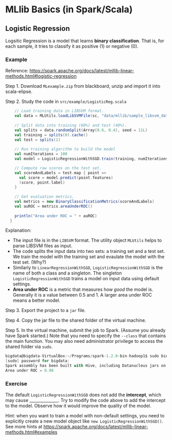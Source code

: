 # MLlib Basics (in Spark/Scala)

## Logistic Regression

Logsitic Regression is a model that learns **binary classification**. That is, for each sample, it tries to classify it as positive (1) or negative (0).

### Example

Reference: https://spark.apache.org/docs/latest/mllib-linear-methods.html#logistic-regression

Step 1. Download `MLexample.zip` from blackboard, unzip and import it into scala-elipse.

Step 2. Study the code in `src/example/LogisticReg.scala`

```scala
    // Load training data in LIBSVM format.
    val data = MLUtils.loadLibSVMFile(sc, "data/mllib/sample_libsvm_data.txt")
	
	// Split data into training (60%) and test (40%).
	val splits = data.randomSplit(Array(0.6, 0.4), seed = 11L)
	val training = splits(0).cache()
	val test = splits(1)
	
	// Run training algorithm to build the model
	val numIterations = 100
	val model = LogisticRegressionWithSGD.train(training, numIterations)

	// Compute raw scores on the test set. 
	val scoreAndLabels = test.map { point =>
	  val score = model.predict(point.features)
	  (score, point.label)
	}
	
	// Get evaluation metrics.
	val metrics = new BinaryClassificationMetrics(scoreAndLabels)
	val auROC = metrics.areaUnderROC()
	
	println("Area under ROC = " + auROC)
  }
  ```
  
  Explanation:
  
  + The input file is in the `LIBSVM` format. The utility object `MLUtils` helps to parse LIBSVM files as input.
  + The code splits the input data into two sets: a training set and a test set. We train the model with the training set and evaulate the model with the test set. (Why?)
  + Similarly to `LinearRegressionWithSGD`, `LogisticRegressionWithSGD` is the name of both a class and a singleton. The singleton `LogisticRegressionWithSGD` trains a model on input data using default settings.
  + **Area under ROC** is a metric that measures how *good* the model is. Generally it is a value between 0.5 and 1. A larger area under ROC means a better model.

Step 3. Export the project to a `jar` file.

Step 4. Copy the jar file to the shared folder of the virtual machine.

Step 5. In the virtual machine, submit the job to Spark. (Assume you already have Spark started.) Note that you need to specify the `--class` that contains the main function. You may also need administrator privilege to access the shared folder via `sudo`.

```scala
bigdata@bigdata-VirtualBox:~/Programs/spark-1.2.0-bin-hadoop1$ sudo bin/spark-submit --class "example.LogisticReg" --master spark://localhost:7077 /media/sf_vmshared/MLexample.jar
[sudo] password for bigdata: 
Spark assembly has been built with Hive, including Datanucleus jars on classpath
Area under ROC = 0.98        
```

### Exercise
The default `LogisticRegressionWithSGD` does not add the **intercept**, which may cause \_\_\_\_\_\_\_\_\_\_\_\_\_\_. Try to modify the code above to add the intercept to the model. Observe how it would improve the quality of the model. 

Hint: when you want to train a model with non-default settings, you need to explicitly create a new model object like `new LogisticRegressionWithSGD()`. See more hints at https://spark.apache.org/docs/latest/mllib-linear-methods.html#examples